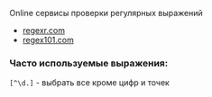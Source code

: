 Online сервисы проверки регулярных выражений

* [regexr.com](https://regexr.com/)
* [regex101.com](https://regex101.com/)


### Часто используемые выражения:
```[^\d.]``` - выбрать все кроме цифр и точек
